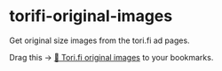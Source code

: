 # torifi-original-images
Get original size images from the tori.fi ad pages.

Drag this → [🦆 Tori.fi original images](javascript:(function()%7B(function()%7Bdocument.getElementsByClassName(%22thumb%22).forEach(function(a)%7Ba%3Da.getAttribute(%22src%22)%3Bvar%20b%3Da.match(%2Frule%3D(%5B%5E%26%5D*)%2F)%3B(a%3Db%5B1%5D%26%26%22original%22!%3D%3Db%5B1%5D%3Fa.replace(b%5B1%5D%2C%22original%22)%3Anull)%26%26window.open(a)%7D)%7D)()%7D)()%3Bvoid+0) to your bookmarks.

